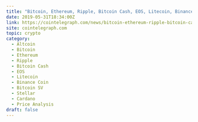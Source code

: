 ```yaml
---
title: "Bitcoin, Ethereum, Ripple, Bitcoin Cash, EOS, Litecoin, Binance Coin, Bitcoin SV, Stellar, Cardano: Price Analysis May 31"
date: 2019-05-31T18:34:00Z
link: https://cointelegraph.com/news/bitcoin-ethereum-ripple-bitcoin-cash-eos-litecoin-binance-coin-bitcoin-sv-stellar-cardano-price-analysis-may-31?utm_medium=RSS&utm_source=hune
site: cointelegraph.com
topic: crypto
category:
  - Altcoin
  - Bitcoin
  - Ethereum
  - Ripple
  - Bitcoin Cash
  - EOS
  - Litecoin
  - Binance Coin
  - Bitcoin SV
  - Stellar
  - Cardano
  - Price Analysis
draft: false
---
```

